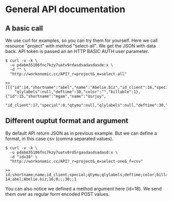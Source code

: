 General API documentation
=========================

A basic call
------------

We use curl for examples, so you can try them for yourself. Here we call resource "project" with method "select-all". 
We get the JSON with data back. API token is passed an an HTTP BASIC AUTH user parameter.

	$ curl -v -k \
	  -u pdabm35106fnc7kzy7uatv9rdasdsadasdasde:x \
	  -d "" \
	  "http://workonomic.cc/API?_r=project&_m=select-all"

	>> [[{"id":14,"shortname":"abel","name":"Abelie.biz","id_client":16,"special":0,"qtymu":null,
		"qlylabels":null,"deftime":30,"color":"","billable":1},{"id":15,"shortname":"mgam","name":"Usrjoy",
		"id_client":17,"special":0,"qtymu":null,"qlylabels":null,"deftime":30,"color":"","billable":0},]]


Different ouptut format and argument
------------------------------------

By default API return JSON as in previous example. But we can define a format, in this case csv (comma separated values).

	$ curl -v -k \
  	  -u pdabm35106fnc7kzy7uatv9rd5rgasdasdsadasd:x \
	  -d "id=18" \
	  "http://workonomic.cc/API?_r=project&_m=select-one&_f=csv"

	>> id;shortname;name;id_client;special;qtymu;qlylabels;deftime;color;billable
	14;abel;Abelie.biz;16;0;;;30;;1
	
You can also notice we defined a method argument here (id=18). We send them over as regular form encoded POST values.
